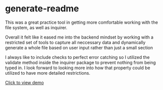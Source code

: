 # generate-readme

This was a great practice tool in getting more comfortable working with the file system, as well as inquirer.

Overall it felt like it eased me into the backend mindset by working with a restricted set of tools to capture all neccessary data and dynamically generate a whole file based on user input rather than just a small section

I always like to include checks to perfect error catching so I utilized the validate method inside the inquirer package to prevent nothing from being typed in. I look forward to looking more into how that property could be utilized to have more detailed restrictions.

<a href="https://drive.google.com/file/d/1EfEOY9TaC3px2YeQx2Kas0VwlIvZkPcL/view">Click to view demo</a>
